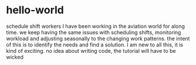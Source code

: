 # hello-world
schedule shift workers
I have been working in the aviation world for along time. we keep having the same issues with scheduling shifts, monitoring workload and adjusting seasonally to the changing work patterns.
the intent of this is to identify the needs and find a solution. I am new to all this, it is kind of exciting.
no idea about writing code, the tutorial will have to be wicked
